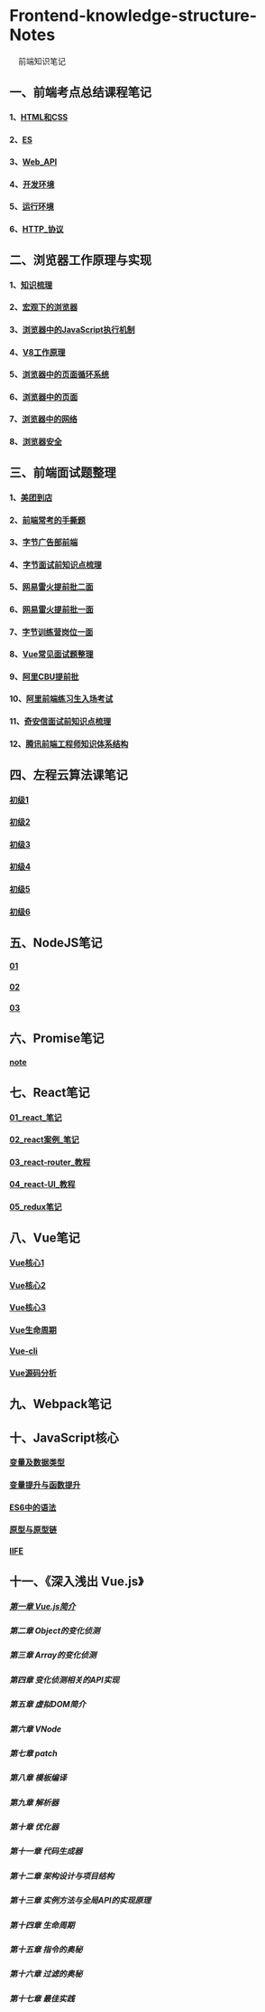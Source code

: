 # Frontend-knowledge-structure-Notes
&nbsp;&nbsp;&nbsp;&nbsp;前端知识笔记

## 一、前端考点总结课程笔记

#### 1、[HTML和CSS](./前端考点总结/一、HTML和CSS.md)

#### 2、[ES](./前端考点总结/二、ES.md)

#### 3、[Web_API](./前端考点总结/三、Web_API.md)

#### 4、[开发环境](./前端考点总结/四、开发环境.md)

#### 5、[运行环境](./前端考点总结/五、运行环境.md)

#### 6、[HTTP_协议](./前端考点总结/六、HTTP_协议.md)

## 二、浏览器工作原理与实现

#### 1、[知识梳理]()

#### 2、[宏观下的浏览器]()

#### 3、[浏览器中的JavaScript执行机制]()

#### 4、[V8工作原理]()

#### 5、[浏览器中的页面循环系统]()

#### 6、[浏览器中的页面](./浏览器工作原理与实现/06-浏览器中的页面.md)

#### 7、[浏览器中的网络]()

#### 8、[浏览器安全]()

## 三、前端面试题整理

#### 1、[美团到店](./前端面试真题总结/美团到店.md)

#### 2、[前端常考的手撕题](./前端面试真题总结/前端常考手撕题.md)

#### 3、[字节广告部前端](./前端面试真题总结/字节广告部前端.md)

#### 4、[字节面试前知识点梳理](./前端面试真题总结/字节面试前知识点梳理.md)

#### 5、[网易雷火提前批二面](./前端面试真题总结/网易雷火提前批二面.md)

#### 6、[网易雷火提前批一面](./前端面试真题总结/网易雷火提前批一面.md)

#### 7、[字节训练营岗位一面](./前端面试真题总结/字节训练营岗位一面.md)

#### 8、[Vue常见面试题整理](./前端面试真题总结/Vue常见面试题整理.md)

#### 9、[阿里CBU提前批](./前端面试真题总结/阿里CBU提前批.md)

#### 10、[阿里前端练习生入场考试](./前端面试真题总结/阿里前端练习生入场考试.md)

#### 11、[奇安信面试前知识点梳理](./前端面试真题总结/奇安信面试前知识点梳理.md)

#### 12、[腾讯前端工程师知识体系结构](./前端面试真题总结/腾讯前端工程师知识体系结构.md)

## 四、左程云算法课笔记

#### [初级1](./左程云算法笔记/img/Snipaste_2021-03-01_10-36-43.png)

#### [初级2](./左程云算法笔记/img/Snipaste_2021-03-01_10-37-09.png)

#### [初级3](./左程云算法笔记/img/Snipaste_2021-03-01_10-37-44.png)

#### [初级4](./左程云算法笔记/img/Snipaste_2021-03-01_10-37-51.png)

#### [初级5](./左程云算法笔记/img/Snipaste_2021-03-01_10-38-07.png)

#### [初级6](./左程云算法笔记/img/Snipaste_2021-03-01_10-38-30.png)

## 五、NodeJS笔记

#### [01](./NodeJS笔记/01.md)

#### [02](./NodeJS笔记/02.md)

#### [03](./NodeJS笔记/03.md)

## 六、Promise笔记

#### [note](./Promise笔记/note.md)

## 七、React笔记

#### [01_react_笔记](./React笔记/01_react_笔记.md)

#### [02_react案例_笔记](./React笔记/02_react案例_笔记.md)

#### [03_react-router_教程](./React笔记/03_react-router_教程.md)

#### [04_react-UI_教程](./React笔记/04_react-UI_教程.md)

#### [05_redux笔记](./React笔记/05_redux笔记.md)

## 八、Vue笔记

#### [Vue核心1](./Vue笔记/img/Snipaste_2021-03-01_13-48-13.png)

#### [Vue核心2](./Vue笔记/img/Snipaste_2021-03-01_13-49-40.png)

#### [Vue核心3](./Vue笔记/img/Snipaste_2021-03-01_13-49-04.png)

#### [Vue生命周期](./Vue笔记/img/Snipaste_2021-03-01_13-50-12.png)

#### [Vue-cli](./Vue笔记/img/Snipaste_2021-03-01_13-47-00.png)

#### [Vue源码分析](./Vue笔记/img/Snipaste_2021-03-01_13-50-41.png)

## 九、Webpack笔记

## 十、JavaScript核心

#### [变量及数据类型](./JavaScript核心/img/Snipaste_2021-03-01_13-42-52.png)

#### [变量提升与函数提升](./JavaScript核心/img/)

#### [ES6中的语法](./JavaScript核心/img/Snipaste_2021-03-01_13-39-29.png)

#### [原型与原型链](./JavaScript核心/img/Snipaste_2021-03-01_13-41-36.png)

#### [IIFE](./JavaScript核心/img/Snipaste_2021-03-01_13-42-14.png)

## 十一、《深入浅出 Vue.js》 

##### [第一章 Vue.js简介]()

##### 第二章 Object的变化侦测

##### 第三章 Array的变化侦测

##### 第四章 变化侦测相关的API实现

##### 第五章 虚拟DOM简介

##### 第六章 VNode

##### 第七章 patch

##### 第八章 模板编译

##### 第九章 解析器

##### 第十章 优化器

##### 第十一章 代码生成器

##### 第十二章 架构设计与项目结构

##### 第十三章 实例方法与全局API的实现原理

##### 第十四章 生命周期

##### 第十五章 指令的奥秘

##### 第十六章 过滤的奥秘

##### 第十七章 最佳实践